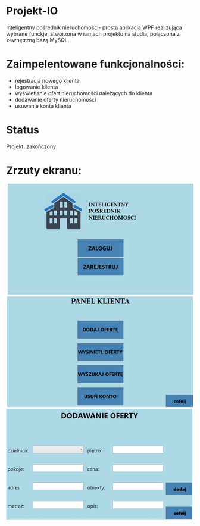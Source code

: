 # Projekt-IO
Inteligentny pośrednik nieruchomości- prosta aplikacja WPF realizująca wybrane funckje, stworzona w ramach projektu na studia, połączona z zewnętrzną bazą MySQL.

# Zaimpelentowane funkcjonalności:
- rejestracja nowego klienta
- logowanie klienta
- wyświetlanie ofert nieruchomości należących do klienta
- dodawanie oferty nieruchomości
- usuwanie konta klienta

# Status
Projekt: zakończony

# Zrzuty ekranu:
<div align="right">
    <img src="glowna.jpg" width="500px"</img> 
</div>
<div align="center">
    <img src="panel.jpg" width="500px"</img> 
</div>
<div align="left">
    <img src="dodawanie.jpg" width="500px"</img> 
</div>

